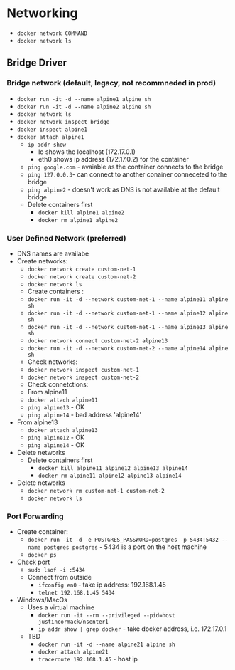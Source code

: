 # Networking

- `docker network COMMAND`
- `docker network ls`

## Bridge Driver

### Bridge network (default, legacy, not recommneded in prod)

- `docker run -it -d --name alpine1 alpine sh`
- `docker run -it -d --name alpine2 alpine sh`
- `docker network ls`
- `docker network inspect bridge`
- `docker inspect alpine1`
- `docker attach alpine1`
  - `ip addr show` 
    - lo shows the localhost (172.17.0.1)
    - eth0 shows ip address (172.17.0.2) for the container
  - `ping google.com` - avaiable as the container connects to the bridge
  - `ping 127.0.0.3`- can connect to another conainer conneceted to the bridge
  - `ping alpine2` - doesn't work as DNS is not available at the default bridge
  - Delete containers first
    - `docker kill alpine1 alpine2`
    - `docker rm alpine1 alpine2`

### User Defined Network (preferred)

  - DNS names are availabe
  - Create networks:
    - `docker network create custom-net-1`
    - `docker network create custom-net-2`
    - `docker network ls`
    - Create containers :
    - `docker run -it -d --network custom-net-1 --name alpine11 alpine sh`
    - `docker run -it -d --network custom-net-1 --name alpine12 alpine sh`
    - `docker run -it -d --network custom-net-1 --name alpine13 alpine sh`
    - `docker network connect custom-net-2 alpine13`
    - `docker run -it -d --network custom-net-2 --name alpine14 alpine sh`
    - Check networks:
    - `docker network inspect custom-net-1`
    - `docker network inspect custom-net-2`
    - Check connetctions:
    - From alpine11
    - `docker attach alpine11`
    - `ping alpine13` - OK
    - `ping alpine14` - bad address 'alpine14'
  - From alpine13
    - `docker attach alpine13`
    - `ping alpine12` - OK
    - `ping alpine14` - OK
  - Delete networks
    - Delete containers first
      - `docker kill alpine11 alpine12 alpine13 alpine14`
      - `docker rm alpine11 alpine12 alpine13 alpine14`
  - Delete networks
    - `docker network rm custom-net-1 custom-net-2`
    - `docker network ls`

### Port Forwarding

  - Create container:
    - `docker run -it -d -e POSTGRES_PASSWORD=postgres -p 5434:5432 --name postgres postgres` - 5434 is a port on the host machine
    - `docker ps`
  - Check port
    - `sudo lsof -i :5434`
    - Connect from outside
      - `ifconfig en0` - take ip address: 192.168.1.45
      - `telnet 192.168.1.45 5434`
  - Windows/MacOs
    - Uses a virtual machine
      - `docker run -it --rm --privileged --pid=host justincormack/nsenter1`
      - `ip addr show | grep docker` - take docker address, i.e. 172.17.0.1
    - TBD
      - `docker run -it -d --name alpine21 alpine sh`
      - `docker attach alpine21`  
      - `traceroute 192.168.1.45` - host ip